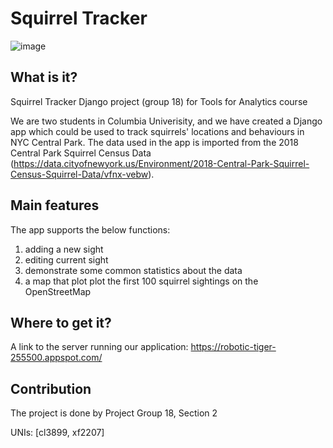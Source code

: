 # Squirrel Tracker

![image](https://raw.githubusercontent.com/Ellin-Fan/squirrel_group18/master/SquirrelTracker.jpg)

## What is it?

Squirrel Tracker Django project (group 18) for Tools for Analytics course

We are two students in Columbia Univerisity, and we have created a Django app which could be used to track squirrels' locations and behaviours in NYC Central Park. The data used in the app is imported from the 2018 Central Park Squirrel Census Data (https://data.cityofnewyork.us/Environment/2018-Central-Park-Squirrel-Census-Squirrel-Data/vfnx-vebw).

## Main features

The app supports the below functions:
1) adding a new sight
2) editing current sight
3) demonstrate some common statistics about the data
3) a map that plot plot the first 100 squirrel sightings on the OpenStreetMap

## Where to get it?

A link to the server running our application: https://robotic-tiger-255500.appspot.com/

## Contribution

The project is done by Project Group 18, Section 2

UNIs: [cl3899, xf2207]
